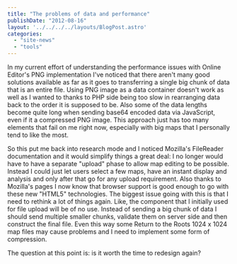 ```yaml
---
title: "The problems of data and performance"
publishDate: "2012-08-16"
layout: '../../../../layouts/BlogPost.astro'
categories: 
  - "site-news"
  - "tools"
---
```


In my current effort of understanding the performance issues with Online Editor's PNG implementation I've noticed that there aren't many good solutions available as far as it goes to transferring a single big chunk of data that is an entire file. Using PNG image as a data container doesn't work as well as I wanted to thanks to PHP side being too slow in rearranging data back to the order it is supposed to be. Also some of the data lengths become quite long when sending base64 encoded data via JavaScript, even if it a compressed PNG image. This approach just has too many elements that fail on me right now, especially with big maps that I personally tend to like the most.

So this put me back into research mode and I noticed Mozilla's FileReader documentation and it would simplify things a great deal: I no longer would have to have a separate "upload" phase to allow map editing to be possible. Instead I could just let users select a few maps, have an instant display and analysis and only after that go for any upload requirement. Also thanks to Mozilla's pages I now know that browser support is good enough to go with these new "HTML5" technologies. The biggest issue going with this is that I need to rethink a lot of things again. Like, the component that I initially used for file upload will be of no use. Instead of sending a big chunk of data I should send multiple smaller chunks, validate them on server side and then construct the final file. Even this way some Return to the Roots 1024 x 1024 map files may cause problems and I need to implement some form of compression.

The question at this point is: is it worth the time to redesign again?
